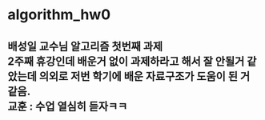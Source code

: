 # algorithm_hw0
배성일 교수님 알고리즘 첫번째 과제   
2주째 휴강인데 배운거 없이 과제하라고 해서 잘 안될거 같았는데 의외로 저번 학기에 배운 자료구조가 도움이 된 거 같음.   
교훈 : 수업 열심히 듣자ㅋㅋ
-----------------------------------------------------------
